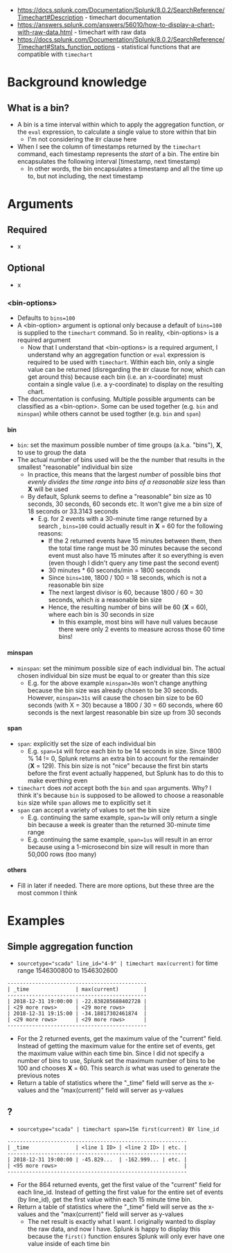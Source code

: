 - https://docs.splunk.com/Documentation/Splunk/8.0.2/SearchReference/Timechart#Description - timechart documentation
- https://answers.splunk.com/answers/56010/how-to-display-a-chart-with-raw-data.html - timechart with raw data
- https://docs.splunk.com/Documentation/Splunk/8.0.2/SearchReference/Timechart#Stats_function_options - statistical functions that are compatible with
  `timechart`
# Background knowledge
## What is a bin?
- A bin is a time interval within which to apply the aggregation function, or the `eval` expression, to calculate a single value to store within that
  bin
  - I'm not considering the `BY` clause here
- When I see the column of timestamps returned by the `timechart` command, each timestamp represents the *start* of a bin. The entire bin encapsulates
  the following interval [timestamp, next timestamp)
    - In other words, the bin encapsulates a timestamp and all the time up to, but not including, the next timestamp
# Arguments
## Required
- x
## Optional 
- x
### \<bin-options>
- Defaults to `bins=100`
- A \<bin-option> argument is optional only because a default of `bins=100` is supplied to the `timechart` command. So in reality, \<bin-options> is a
  required argument
  - Now that I understand that \<bin-options> is a required argument, I understand why an aggregation function or `eval` expression is required to be
    used with `timechart`. Within each bin, only a single value can be returned (disregarding the `BY` clause for now, which can get around this)
    because each bin (i.e. an x-coordinate) must contain a single value (i.e. a y-coordinate) to display on the resulting chart. 
- The documentation is confusing. Multiple possible arguments can be classified as a \<bin-option>. Some can be used together (e.g. `bin` and
  `minspan`) while others cannot be used togther (e.g. `bin` and `span`)
#### bin
- `bin`: set the maximum possible number of time groups (a.k.a. "bins"), **X**, to use to group the data
- The actual number of bins used will be the the number that results in the smallest "reasonable" individual bin size
  - In practice, this means that the largest *number* of possible bins *that evenly divides the time range into bins of a reasonable size* less than
    **X** will be used
  - By default, Splunk seems to define a "reasonable" bin size as 10 seconds, 30 seconds, 60 seconds etc. It won't give me a bin size of 18 seconds
    or 33.3143 seconds
    - E.g. for 2 events with a 30-minute time range returned by a search , `bins=100` could actually result in **X** = 60 for the following reasons:
      - If the 2 returned events have 15 minutes between them, then the total time range must be 30 minutes because the second event must also have
        15 minutes after it so everything is even (even though I didn't query any time past the second event)
      - 30 minutes * 60 seconds/min = 1800 seconds
      - Since `bins=100`, 1800 / 100 = 18 seconds, which is not a reasonable bin size
      - The next largest divisor is 60, because 1800 / 60 = 30 seconds, which *is* a reasonable bin size
      - Hence, the resulting number of bins will be 60 (**X** = 60), where each bin is 30 seconds in size
        - In this example, most bins will have null values because there were only 2 events to measure across those 60 time bins!
#### minspan
- `minspan`: set the minimum possible size of each individual bin. The actual chosen individual bin size must be equal to or greater than this size
  - E.g. for the above example `minspan=30s` won't change anything because the bin size was already chosen to be 30 seconds. However, `minspan=31s`
    will cause the chosen bin size to be 60 seconds (with X = 30) because a 1800 / 30 = 60 seconds, where 60 seconds is the next largest reasonable
    bin size up from 30 seconds 
#### span
- `span`: explicitly set the size of each individual bin
  - E.g. `span=14` will force each bin to be 14 seconds in size. Since 1800 % 14 != 0, Splunk returns an extra bin to account for the remainder (**X**
    = 129). This bin size is not "nice" because the first bin starts before the first event actually happened, but Splunk has to do this to make
    everthing even
- `timechart` does *not* accept both the `bin` and `span` arguments. Why? I think it's because `bin` is supposed to be allowed to choose a
  reasonable `bin` size while `span` allows me to explicitly set it
- `span` can accept a variety of values to set the bin size
  - E.g. continuing the same example, `span=1w` will only return a single bin because a week is greater than the returned 30-minute time range
  - E.g. continuing the same example, `span=1us` will result in an error because using a 1-microsecond bin size will result in more than 50,000 rows
    (too many)
#### others
- Fill in later if needed. There are more options, but these three are the most common I think
# Examples
## Simple aggregation function
- `sourcetype="scada" line_id="4-9" | timechart max(current)` for time range 1546300800 to 1546302600
```
---------------------------------------------
| _time               | max(current)        |
---------------------------------------------
| 2018-12-31 19:00:00 | -22.838285688402728 |
| <29 more rows>      | <29 more rows>      |
| 2018-12-31 19:15:00 | -34.18817302461874  |
| <29 more rows>      | <29 more rows>      |
---------------------------------------------
```
- For the 2 returned events, get the maximum value of the "current" field. Instead of getting the maximum value for the entire set of events, get the
  maximum value within each time bin. Since I did not specify a number of bins to use, Splunk set the maximum number of bins to be 100 and chooses
  **X** = 60. This search *is* what was used to generate the previous notes
- Return a table of statistics where the "_time" field will serve as the x-values and the "max(current)" field will server as y-values
## ?
- `sourcetype="scada" | timechart span=15m first(current) BY line_id`
```
----------------------------------------------------------
| _time               | <line 1 ID> | <line 2 ID> | etc. |
----------------------------------------------------------
| 2018-12-31 19:00:00 | -45.829...  | -162.999... | etc. |
| <95 more rows>                                         |
----------------------------------------------------------
```
- For the 864 returned events, get the first value of the "current" field for each line_id. Instead of getting the first value for the entire set of
  events (by line_id), get the first value within each 15 minute time bin.
- Return a table of statistics where the "_time" field will serve as the x-values and the "max(current)" field will server as y-values
  - The net result is exactly what I want. I originally wanted to display the raw data, and now I have. Splunk is happy to display this because the
    `first()` function ensures Splunk will only ever have one value inside of each time bin
